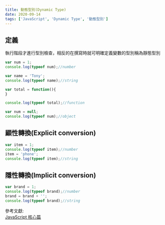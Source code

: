 ```yaml
---
title: 動態型別(Dynamic Type)
date: 2020-09-14
tags: ['JavaScript', 'Dynamic Type', '動態型別']
---
```


## 定義
執行階段才進行型別檢查，相反的在撰寫時就可明確定義變數的型別稱為靜態型別

```javascript
var num = 1;
console.log(typeof num);//number
```

```javascript
var name = 'Tony';
console.log(typeof name);//string
```

```javascript
var total = function(){
}

console.log(typeof total);//function
```

```javascript
var num = null;
console.log(typeof num);//object
```

## 顯性轉換(Explicit conversion)

```javascript
var item = 1;
console.log(typeof item);//number
item = 'phone';
console.log(typeof item);//string
```

## 隱性轉換(Implicit conversion)

```javascript
var brand = 1;
console.log(typeof brand);//number
brand = brand + '';
console.log(typeof brand);//string
```

參考文獻:<br/>
[JavaScript 核心篇](https://www.hexschool.com/courses/js-core.html "Title")

<Vssue  />